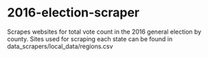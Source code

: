 # 2016-election-scraper

Scrapes websites for total vote count in the 2016 general election by county. Sites used for scraping each state can be found in data_scrapers/local_data/regions.csv
